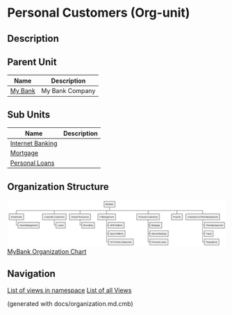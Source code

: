 # Personal Customers (Org-unit)
## Description



## Parent Unit
| Name | Description |
|---|---|
| [My Bank](../../mybank/my-bank-organization.md) | My Bank Company |

## Sub Units
| Name | Description |
|---|---|
| [Internet Banking](../../mybank/organization/personal-customers/internet-banking.md) |  |
| [Mortgage](../../mybank/organization/personal-customers/mortgage-org.md) |  |
| [Personal Loans](../../mybank/organization/personal-customers/personal-loans-org.md) |  |

## Organization Structure
![MyBank Organization Chart](../../mybank/organization/organization-structure-view.png)
[MyBank Organization Chart](../../mybank/organization/organization-structure-view.md)


## Navigation
[List of views in namespace](./views-in-namespace.md)
[List of all Views](../../views.md)

(generated with docs/organization.md.cmb)
